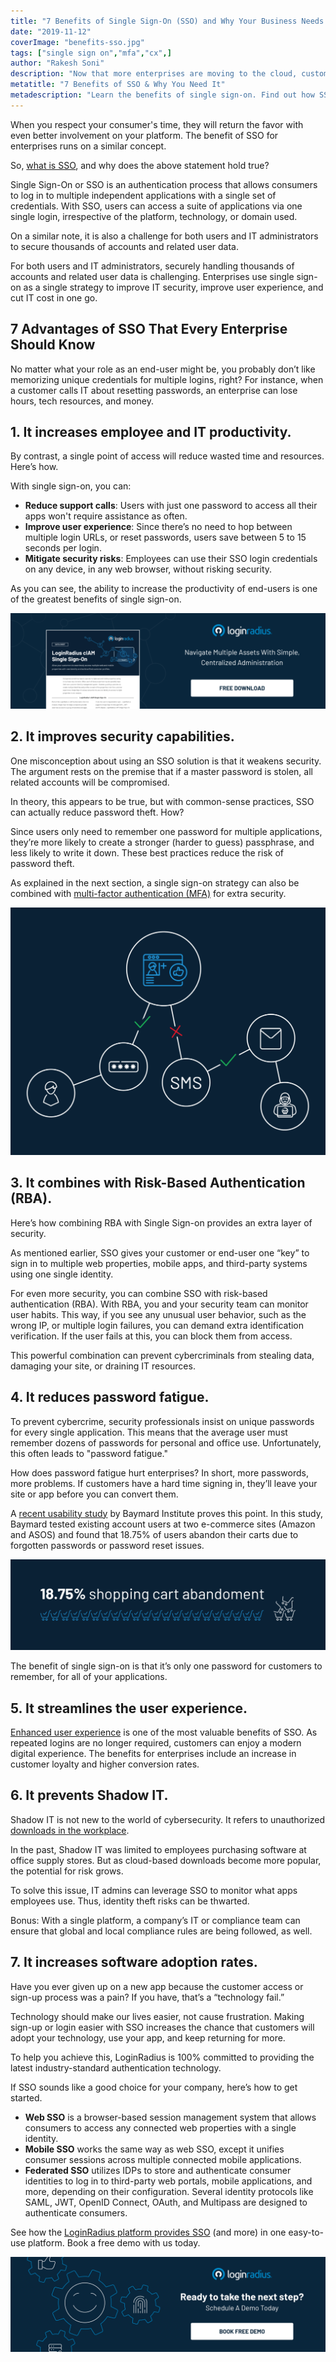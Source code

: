 ```yaml
---
title: "7 Benefits of Single Sign-On (SSO) and Why Your Business Needs It"
date: "2019-11-12"
coverImage: "benefits-sso.jpg"
tags: ["single sign on","mfa","cx",]
author: "Rakesh Soni"
description: "Now that more enterprises are moving to the cloud, customers expect seamless access from anywhere, anywhere, and on any computer, to multiple applications. Likewise, as most large corporations have hundreds of touchpoints under different labels, trying to handle them all will strain their IT departments."
metatitle: "7 Benefits of SSO & Why You Need It"
metadescription: "Learn the benefits of single sign-on. Find out how SSO reduces authentication-related complexities and how will it impact your business and productivity."
---
```


When you respect your consumer's time, they will return the favor with even better involvement on your platform. The benefit of SSO for enterprises runs on a similar concept. 

So, [what is SSO](https://www.loginradius.com/blog/identity/what-is-single-sign-on/), and why does the above statement hold true?

Single Sign-On or SSO is an authentication process that allows consumers to log in to multiple independent applications with a single set of credentials. With SSO, users can access a suite of applications via one single login, irrespective of the platform, technology, or domain used. 

On a similar note, it is also a challenge for both users and IT administrators to secure thousands of accounts and related user data.

For both users and IT administrators, securely handling thousands of accounts and related user data is challenging. Enterprises use single sign-on as a single strategy to improve IT security, improve user experience, and cut IT cost in one go. 


## 7 Advantages of SSO That Every Enterprise Should Know 

No matter what your role as an end-user might be, you probably don’t like memorizing unique credentials for multiple logins, right? For instance, when a customer calls IT about resetting passwords, an enterprise can lose hours, tech resources, and money. 

## **1\. It increases employee and IT productivity.** 

By contrast, a single point of access will reduce wasted time and resources. Here’s how.

With single sign-on, you can: 

- **Reduce support calls**: Users with just one password to access all their apps won't require assistance as often.
- **Improve user experience**: Since there’s no need to hop between multiple login URLs, or reset passwords, users save between 5 to 15 seconds per login. 
- **Mitigate security risks**: Employees can use their SSO login credentials on any device, in any web browser, without risking security.

As you can see, the ability to increase the productivity of end-users is one of the greatest benefits of single sign-on. 

[![](DS-LoginRadius-Single-Sign-on-1024x310.png)](https://www.loginradius.com/resource/loginradius-single-sign-on/)

## **2\. It improves security capabilities.**

One misconception about using an SSO solution is that it weakens security. The argument rests on the premise that if a master password is stolen, all related accounts will be compromised. 

In theory, this appears to be true, but with common-sense practices, SSO can actually reduce password theft. How?

Since users only need to remember one password for multiple applications, they’re more likely to create a stronger (harder to guess) passphrase, and less likely to write it down. These best practices reduce the risk of password theft. 

As explained in the next section, a single sign-on strategy can also be combined with [multi-factor authentication (MFA)](https://www.loginradius.com/blog/identity/what-is-multi-factor-authentication/) for extra security.

![Customer uses SSO while Hacker is blocked via Risk-Based Authentication.](hacker-blocked-RBA-graphic-7-Benefits-SSO-1024x805.png)

## **3\. It combines with Risk-Based Authentication (RBA).** 

Here’s how combining RBA with Single Sign-on provides an extra layer of security. 

As mentioned earlier, SSO gives your customer or end-user one “key” to sign in to multiple web properties, mobile apps, and third-party systems using one single identity. 

For even more security, you can combine SSO with risk-based authentication (RBA). With RBA, you and your security team can monitor user habits. This way, if you see any unusual user behavior, such as the wrong IP, or multiple login failures, you can demand extra identification verification. If the user fails at this, you can block them from access. 

This powerful combination can prevent cybercriminals from stealing data, damaging your site, or draining IT resources. 

## **4\. It reduces password fatigue.**

To prevent cybercrime, security professionals insist on unique passwords for every single application. This means that the average user must remember dozens of passwords for personal and office use. Unfortunately, this often leads to "password fatigue." 

How does password fatigue hurt enterprises? In short, more passwords, more problems. If customers have a hard time signing in, they’ll leave your site or app before you can convert them.

A [recent usability study](https://baymard.com/blog/password-requirements-and-password-reset) by Baymard Institute proves this point. In this study, Baymard tested existing account users at two e-commerce sites (Amazon and ASOS) and found that 18.75% of users abandon their carts due to forgotten passwords or password reset issues.  

![ Single Sign-On reduces shopping cart abandonment.](CART-abandonment-7-Benefits-of-Single-Sign-On-V01.03-08-1024x296.png)

The benefit of single sign-on is that it’s only one password for customers to remember, for all of your applications.

## **5\. It streamlines the user experience.**

[Enhanced user experience](https://www.loginradius.com/customer-experience-solutions/) is one of the most valuable benefits of SSO. As repeated logins are no longer required, customers can enjoy a modern digital experience. The benefits for enterprises include an increase in customer loyalty and higher conversion rates.

## **6\. It prevents Shadow IT.**

Shadow IT is not new to the world of cybersecurity. It refers to unauthorized [downloads in the workplace](https://www.csoonline.com/article/3239849/shadow-it-its-not-what-you-think.html).

In the past, Shadow IT was limited to employees purchasing software at office supply stores. But as cloud-based downloads become more popular, the potential for risk grows.

To solve this issue, IT admins can leverage SSO to monitor what apps employees use. Thus, identity theft risks can be thwarted. 

Bonus: With a single platform, a company’s IT or compliance team can ensure that global and local compliance rules are being followed, as well.

## **7\. It increases software adoption rates.**

Have you ever given up on a new app because the customer access or sign-up process was a pain? If you have, that’s a “technology fail.”

Technology should make our lives easier, not cause frustration. Making sign-up or login easier with SSO increases the chance that customers will adopt your technology, use your app, and keep returning for more.

To help you achieve this, LoginRadius is 100% committed to providing the latest industry-standard authentication technology. 

If SSO sounds like a good choice for your company, here’s how to get started. 

*   **Web SSO**  is a browser-based session management system that allows consumers to access any connected web properties with a single identity.
*   **Mobile SSO** works the same way as web SSO, except it unifies consumer sessions across multiple connected mobile applications. 
*   **Federated SSO** utilizes IDPs to store and authenticate consumer identities to log in to third-party web portals, mobile applications, and more, depending on their configuration. Several identity protocols like SAML, JWT, OpenID Connect, OAuth, and Multipass are designed to authenticate consumers. 

See how the [LoginRadius platform provides SSO](https://www.loginradius.com/single-sign-on/) (and more) in one easy-to-use platform. Book a free demo with us today. 

[![book-free-demo-loginradius](../../assets/book-a-demo-loginradius.png)](https://www.loginradius.com/book-a-demo/)
